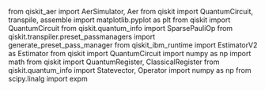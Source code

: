 from qiskit_aer import AerSimulator, Aer
from qiskit import QuantumCircuit, transpile, assemble
import matplotlib.pyplot as plt
from qiskit import QuantumCircuit
from qiskit.quantum_info import SparsePauliOp
from qiskit.transpiler.preset_passmanagers import generate_preset_pass_manager
from qiskit_ibm_runtime import EstimatorV2 as Estimator
from qiskit import QuantumCircuit
import numpy as np
import math
from qiskit import QuantumRegister, ClassicalRegister
from qiskit.quantum_info import Statevector, Operator
import numpy as np
from scipy.linalg import expm
